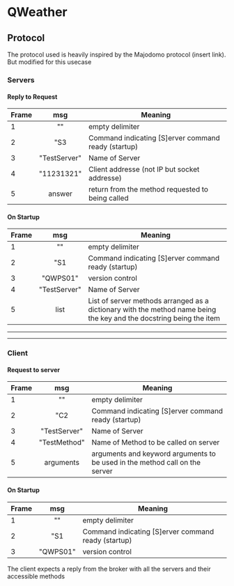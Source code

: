 # QWeather

## Protocol
The protocol used is heavily inspired by the Majodomo protocol (insert link). But modified for this usecase
### Servers
#### Reply to Request
Frame | msg | Meaning
--- | :---: | ---
1 | "" | empty delimiter
2 | "S3| Command indicating [S]erver command ready (startup)
3 | "TestServer" | Name of Server
4 | "11231321" | Client addresse (not IP but socket addresse)
5 | answer | return from the method requested to being called

#### On Startup
Frame | msg | Meaning
--- | :---: | ---
1 | "" | empty delimiter
2 | "S1| Command indicating [S]erver command ready (startup)
3 | "QWPS01"| version control
4 | "TestServer" | Name of Server
5 | list | List of server methods arranged as a dictionary with the method name being the key and the docstring being the item

---
***
### Client
#### Request to server
Frame | msg | Meaning
--- | :---: | ---
1 | "" | empty delimiter
2 | "C2| Command indicating [S]erver command ready (startup)
3 | "TestServer" | Name of Server
4 | "TestMethod" | Name of Method to be called on server
5 | arguments | arguments and keyword arguments to be used in the method call on the server

#### On Startup
Frame | msg | Meaning
--- | :---: | ---
1 | "" | empty delimiter
2 | "S1| Command indicating [S]erver command ready (startup)
3 | "QWPS01"| version control

The client expects a reply from the broker with all the servers and their accessible methods

